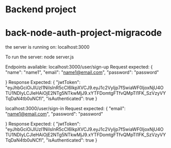 # Backend project

# back-node-auth-project-migracode

the server is running on:
localhost:3000

To run the server:
node server.js

Endpoints available:
localhost:3000/user/sign-up
 Request expected:
{
    "name": "name1",
    "email": "name1@email.com",
    "password": "password"

}
Response Expected:
{
    "jwtToken": "eyJhbGciOiJIUzI1NiIsInR5cCI6IkpXVCJ9.eyJ1c2VyIjp7fSwiaWF0IjoxNjU4OTU1NDIyLCJleHAiOjE2NTg5NTkwMjJ9.xYTFDomtgFTfvQMpTl1FK_SzVzyVYTqDaN4tb0uNCfI",
    "isAuthenticated": true
}

localhost:3000/user/sign-in
 Request expected:
{
    "email": "name1@email.com",
    "password": "password"

}
Response Expected:
{
    "jwtToken": "eyJhbGciOiJIUzI1NiIsInR5cCI6IkpXVCJ9.eyJ1c2VyIjp7fSwiaWF0IjoxNjU4OTU1NDIyLCJleHAiOjE2NTg5NTkwMjJ9.xYTFDomtgFTfvQMpTl1FK_SzVzyVYTqDaN4tb0uNCfI",
    "isAuthenticated": true
}

 
